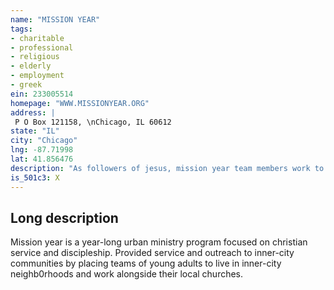 ```yaml
---
name: "MISSION YEAR"
tags:
- charitable
- professional
- religious
- elderly
- employment
- greek
ein: 233005514
homepage: "WWW.MISSIONYEAR.ORG"
address: |
 P O Box 121158, \nChicago, IL 60612
state: "IL"
city: "Chicago"
lng: -87.71998
lat: 41.856476
description: "As followers of jesus, mission year team members work to advance the kingdom of god by loving their neighbors. Mission year is a year-long urban ministry program focused on christian service and discipleship. "
is_501c3: X
---
```


## Long description

Mission year is a year-long urban ministry program focused on christian service and discipleship. Provided service and outreach to inner-city communities by placing teams of young adults to live in inner-city neighb0rhoods and work alongside their local churches. 

